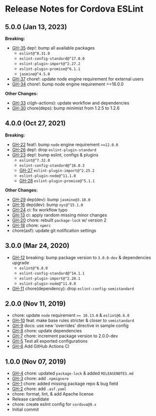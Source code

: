 <!--
    Licensed to the Apache Software Foundation (ASF) under one
    or more contributor license agreements.  See the NOTICE file
    distributed with this work for additional information
    regarding copyright ownership.  The ASF licenses this file
    to you under the Apache License, Version 2.0 (the
    "License"); you may not use this file except in compliance
    with the License.  You may obtain a copy of the License at

        http://www.apache.org/licenses/LICENSE-2.0

    Unless required by applicable law or agreed to in writing,
    software distributed under the License is distributed on an
    "AS IS" BASIS, WITHOUT WARRANTIES OR CONDITIONS OF ANY
    KIND, either express or implied.  See the License for the
    specific language governing permissions and limitations
    under the License.
-->

# Release Notes for Cordova ESLint

## 5.0.0 (Jan 13, 2023)

**Breaking:**

* [GH-35](https://github.com/apache/cordova-eslint/pull/35) dep!: bump all available packages
  * `eslint@^8.31.0`
  * `eslint-config-standard@^17.0.0`
  * `eslint-plugin-import@^2.27.2`
  * `eslint-plugin-promise@^6.1.1`
  * `jasmine@^4.5.0`
* [GH-37](https://github.com/apache/cordova-eslint/pull/37) chore!: update node engine requirement for external users
* [GH-34](https://github.com/apache/cordova-eslint/pull/34) chore!: bump node engine requirement >=16.0.0

**Other Changes:**

* [GH-33](https://github.com/apache/cordova-eslint/pull/33) ci(gh-actions): update workflow and dependencies
* [GH-30](https://github.com/apache/cordova-eslint/pull/30) chore(deps): bump minimist from 1.2.5 to 1.2.6

## 4.0.0 (Oct 27, 2021)

**Breaking:**

* [GH-22](https://github.com/apache/cordova-eslint/pull/22) feat!: bump `node` engine requirement `>=12.0.0`
* [GH-26](https://github.com/apache/cordova-eslint/pull/26) dep!: drop `eslint-plugin-standard`
* [GH-23](https://github.com/apache/cordova-eslint/pull/23) dep!: bump eslint, configs & plugins
  * `eslint@^7.32.0`
  * `eslint-config-standard@^16.0.3`
  * [GH-27](https://github.com/apache/cordova-eslint/pull/27) `eslint-plugin-import@^2.25.2`
  * `eslint-plugin-node@^11.1.0`
  * [GH-28](https://github.com/apache/cordova-eslint/pull/28) `eslint-plugin-promise@^5.1.1`

**Other Changes:**

* [GH-29](https://github.com/apache/cordova-eslint/pull/29) dep(dev): bump `jasmine@3.10.0`
* [GH-16](https://github.com/apache/cordova-eslint/pull/16) dep(dev): bump `nyc@^15.1.0`
* [GH-24](https://github.com/apache/cordova-eslint/pull/24) ci: fix workflow typo
* [GH-13](https://github.com/apache/cordova-eslint/pull/13) ci: apply random missing minor changes
* [GH-20](https://github.com/apache/cordova-eslint/pull/20) chore: rebuilt `package-lock` w/ version 2
* [GH-18](https://github.com/apache/cordova-eslint/pull/18) chore: `npmrc`
* chore(asf): update git notification settings

## 3.0.0 (Mar 24, 2020)

* [GH-12](https://github.com/apache/cordova-eslint/pull/12) breaking: bump package version to `3.0.0-dev` & dependencies upgrade
  * `eslint@^6.8.0`
  * `eslint-config-standard@^14.1.1`
  * `eslint-plugin-import@^2.20.1`
  * `eslint-plugin-node@^11.0.0`
* [GH-11](https://github.com/apache/cordova-eslint/pull/11) chore(dependency): drop `eslint-config-semistandard`

## 2.0.0 (Nov 11, 2019)

* chore: update `node` requirement `>= 10.13.0` & `eslint@6.6.0`
* [GH-10](https://github.com/apache/cordova-eslint/pull/10) feat: make base rules stricter & closer to `semistandard`
* [GH-9](https://github.com/apache/cordova-eslint/pull/9) docs: use new 'overrides' directive in sample config
* [GH-8](https://github.com/apache/cordova-eslint/pull/8) chore: update dependencies
* [GH-7](https://github.com/apache/cordova-eslint/pull/7) chore: increment package version to 2.0.0-dev
* [GH-5](https://github.com/apache/cordova-eslint/pull/5) Test all exported configurations
* [GH-6](https://github.com/apache/cordova-eslint/pull/6) Add GitHub Actions CI

## 1.0.0 (Nov 07, 2019)

* [GH-4](https://github.com/apache/cordova-eslint/pull/4) chore: updated `package-lock` & added `RELEASENOTES.md`
* [GH-3](https://github.com/apache/cordova-eslint/pull/3) chore: add `.npmignore`
* [GH-1](https://github.com/apache/cordova-eslint/pull/1) chore: added missing package repo & bug field
* [GH-2](https://github.com/apache/cordova-eslint/pull/2) chore: add `.asf.yaml`
* chore: format, lint, & add Apache license
* Release candidate
* chore: create eslint config for `cordova@9.x`
* Initial commit
